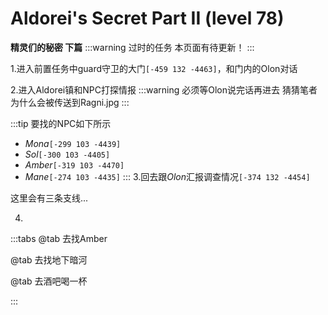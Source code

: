 # Aldorei's Secret Part II (level 78)
**精灵们的秘密 下篇**
:::warning 过时的任务
本页面有待更新！
:::

1.进入前置任务中guard守卫的大门`[-459 132 -4463]`，和门内的Olon对话

2.进入Aldorei镇和NPC打探情报
:::warning 必须等Olon说完话再进去
猜猜笔者为什么会被传送到Ragni.jpg
:::

:::tip 要找的NPC如下所示
+ *Mona*`[-299 103 -4439]`
+ *Sol*`[-300 103 -4405]`
+ *Amber*`[-319 103 -4470]`
+ *Mane*`[-274 103 -4435]`
:::
3.回去跟*Olon*汇报调查情况`[-374 132 -4454]`

这里会有三条支线...

4.
:::tabs
@tab 去找Amber

@tab 去找地下暗河

@tab 去酒吧喝一杯


:::
